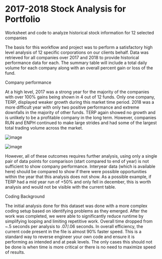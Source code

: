 # 2017-2018 Stock Analysis for Portfolio

Worksheet and code to analyze historical stock information for 12 selected companies

The basis for this workflow and project was to perform a satisfactory high level analysis of 12 specific corporations on our clients behalf.  Data was retrieved for all companies over 2017 and 2018 to provide historical performance data for each.  The summary table will include a total daily volume for each company along with an overall percent gain or loss of the fund.  

Company performance

At a high level, 2017 was a strong year for the majority of the companies with over 100% gains being shown in 4 out of 12 funds.  Only one company, TERP, displayed weaker growth during this market time period.  2018 was a more difficult year with only two positive performance and extreme downfalls in the majority of other funds.  TERP again showed no growth and is unlikely to be a profitable company in the long term.  However, companies RUN and ENPH continued to make large strides and had some of the largest total trading volume across the market.

![image](https://user-images.githubusercontent.com/107594247/176572146-c8cfac94-893d-4027-ab91-0bde003b7628.png)

![image](https://user-images.githubusercontent.com/107594247/176572184-4c7e9e74-3c1c-4b3d-bee6-ab0385405dc0.png)

However, all of these outcomes requires further analysis, using only a single pair of data points for comparison (start compared to end of year) is not sufficient to show company performance.  Interyear data (which is available here) should be compared to show if there were possible opportunities within the year that this analysis does not show.  As a possible example, if TERP had a mid year run of +50% and only fell in december, this is worth analysis and would not be visible with the current table.


Coding Background

The initial analysis done for this dataset was done with a more complex coding setup based on identifying problems as they emerged.  After the work was completed, we were able to significantly reduce runtime by simplifying looping and limiting repetitive work.  Overall time dropped from ~.5 seconds per analysis to .07/.06 seconds.  In overall efficiency, the current code present in the file is almost 90% faster speed.  This is a standard way to reverse engineer your own code and ensure it is performing as intended and at peak levels.  The only cases this should not be done is when time is more critical or there is no need to maximize speed of results. 

